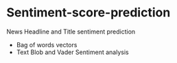 # Sentiment-score-prediction
News Headline and Title sentiment prediction
- Bag of words vectors
- Text Blob and Vader Sentiment analysis
